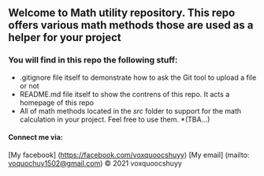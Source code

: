 ## Welcome to Math utility repository. This repo offers various math methods those are used as a helper for your project
### You will find in this repo the following stuff:
* .gitignore file itself to demonstrate how to ask the Git tool to upload a file or not
* README.md file itself to show the contrens of this repo. It acts a homepage of this repo
* All of math methods located in the *src* folder to support for the math calculation in your project. Feel free to use them.
*(TBA...)
#### Connect me via:
[My facebook] (https://facebook.com/voxquoocshuyy)
[My email] (mailto: voquochuy1502@gmail.com)
© 2021 voxquoocshuyy